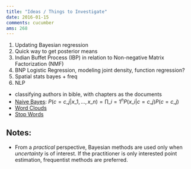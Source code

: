 ```yaml
---
title: "Ideas / Things to Investigate"
date: 2016-01-15
comments: cucumber 
ams: 268
---
```


1. Updating Bayesian regression
2. Quick way to get posterior means
3. Indian Buffet Process (IBP) in relation to Non-negative Matrix Factorization (NMF)
4. BNP Logistic Regression, modeling joint density, function regression?
5. Spatial stats bayes + freq
6. NLP
  - classifying authors in bible, with chapters as the documents
  - [Naive Bayes](https://class.coursera.org/nlp/lecture): $P(c = c\_j | x\_1,...,x\_n) = \prod\_{i=1}^n P(x\_i | c = c\_j) P(c = c\_j)$
  - [Word Clouds](http://www.wordclouds.com/)
  - [Stop Words](https://www.kaggle.com/c/word2vec-nlp-tutorial/details/part-1-for-beginners-bag-of-words)



## Notes: 
- From a *practical* perspective, Bayesian methods are used only when *uncertainty* is of interest. If the practitioner is only interested point estimation, frequentist methods are preferred.
